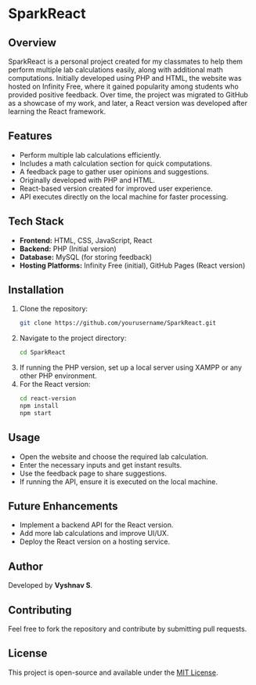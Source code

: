 # SparkReact

## Overview
SparkReact is a personal project created for my classmates to help them perform multiple lab calculations easily, along with additional math computations. Initially developed using PHP and HTML, the website was hosted on Infinity Free, where it gained popularity among students who provided positive feedback. Over time, the project was migrated to GitHub as a showcase of my work, and later, a React version was developed after learning the React framework.

## Features
- Perform multiple lab calculations efficiently.
- Includes a math calculation section for quick computations.
- A feedback page to gather user opinions and suggestions.
- Originally developed with PHP and HTML.
- React-based version created for improved user experience.
- API executes directly on the local machine for faster processing.

## Tech Stack
- **Frontend:** HTML, CSS, JavaScript, React
- **Backend:** PHP (Initial version)
- **Database:** MySQL (for storing feedback)
- **Hosting Platforms:** Infinity Free (initial), GitHub Pages (React version)

## Installation
1. Clone the repository:
   ```sh
   git clone https://github.com/yourusername/SparkReact.git
   ```
2. Navigate to the project directory:
   ```sh
   cd SparkReact
   ```
3. If running the PHP version, set up a local server using XAMPP or any other PHP environment.
4. For the React version:
   ```sh
   cd react-version
   npm install
   npm start
   ```

## Usage
- Open the website and choose the required lab calculation.
- Enter the necessary inputs and get instant results.
- Use the feedback page to share suggestions.
- If running the API, ensure it is executed on the local machine.

## Future Enhancements
- Implement a backend API for the React version.
- Add more lab calculations and improve UI/UX.
- Deploy the React version on a hosting service.

## Author
Developed by **Vyshnav S**.

## Contributing
Feel free to fork the repository and contribute by submitting pull requests.

## License
This project is open-source and available under the [MIT License](LICENSE).

